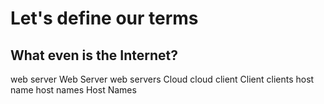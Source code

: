 # Let's define our terms

## What even is the Internet?

web server
Web Server
web servers
Cloud
cloud
client
Client
clients
host name
host names
Host Names